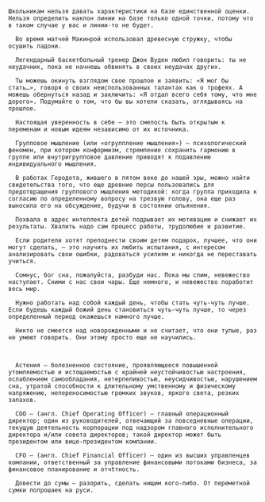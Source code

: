     Школьникам нельзя давать характеристики на базе единственной оценки. Нельзя определить наклон линии на базе только одной точки, потому что в таком случае у вас и линии-то не будет.

      Во время матчей Макинрой использовал древесную стружку, чтобы осушить ладони.

      Легендарный баскетбольный тренер Джон Вуден любил говорить: ты не неудачник, пока не начнешь обвинять в своих неудачах других.

      Ты можешь окинуть взглядом свое прошлое и заявить: «Я мог бы стать…», говоря о своих неиспользованных талантах как о трофеях. А можешь обернуться назад и заключить: «Я отдал всего себя тому, что мне дорого». Подумайте о том, что бы вы хотели сказать, оглядываясь на прошлое.

      Настоящая уверенность в себе — это смелость быть открытым к переменам и новым идеям независимо от их источника.

      Групповое мышление (или «огруппление мышления») — психологический феномен, при котором конформизм, стремление сохранить гармонию в группе или внутригрупповое давление приводят к подавлению индивидуального мышления.

      В работах Геродота, жившего в пятом веке до нашей эры, можно найти свидетельства того, что еще древние персы пользовались для предотвращения группового мышления методикой: когда группа приходила к согласию по определенному вопросу на трезвую голову, она еще раз выносила его на обсуждение, будучи в состоянии опьянения.

      Похвала в адрес интеллекта детей подрывает их мотивацию и снижает их результаты. Хвалить надо сам процесс работы, трудолюбие и развитие.

      Если родители хотят преподнести своим детям подарок, лучшее, что они могут сделать, — это научить их любить испытания, с интересом анализировать свои ошибки, радоваться усилиям и никогда не переставать учиться.

      Сомнус, бог сна, пожалуйста, разбуди нас. Пока мы спим, невежество наступает. Сними с нас свои чары. Еще немного, и невежество поработит весь мир.

      Нужно работать над собой каждый день, чтобы стать чуть-чуть лучше. Если будешь каждый божий день становиться чуть-чуть лучше, то через определенный период окажешься намного лучше.

      Никто не смеется над новорожденными и не считает, что они тупые, раз не умеют говорить. Они этому просто еще не научились.


      
      Астения — болезненное состояние, проявляющееся повышенной утомляемостью и истощаемостью с крайней неустойчивостью настроения, ослаблением самообладания, нетерпеливостью, неусидчивостью, нарушением сна, утратой способности к длительному умственному и физическому напряжению, непереносимостью громких звуков, яркого света, резких запахов.
      
      СОО — (англ. Chief Operating Officer) — главный операционный директор; один из руководителей, отвечающий за повседневные операции, текущую деятельность корпорации под надзором главного исполнительного директора и/или совета директоров; такой директор может быть президентом или вице-президентом компании.
      
      CFO — (англ. Chief Financial Officer) — один из высших управленцев компании, ответственный за управление финансовыми потоками бизнеса, за финансовое планирование и отчtтность.
      
      Довести до сумы — разорить, сделать нищим кого-либо. От переметной сумки попрошаек на руси.
